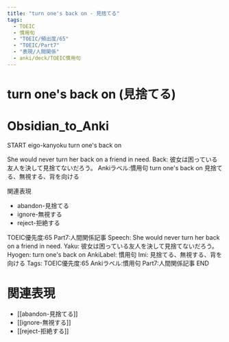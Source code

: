 ```yaml
---
title: "turn one's back on - 見捨てる"
tags:
  - TOEIC
  - 慣用句
  - "TOEIC/頻出度/65"
  - "TOEIC/Part7"
  - "表現/人間関係"
  - anki/deck/TOEIC慣用句
---
```


# turn one's back on (見捨てる)

# Obsidian_to_Anki
START
eigo-kanyoku
turn one's back on

She would never turn her back on a friend in need.
Back:
彼女は困っている友人を決して見捨てないだろう。
Ankiラベル:慣用句
turn one's back on
見捨てる、無視する、背を向ける

関連表現
- abandon-見捨てる
- ignore-無視する
- reject-拒絶する

TOEIC優先度:65
Part7:人間関係記事
Speech: She would never turn her back on a friend in need.
Yaku: 彼女は困っている友人を決して見捨てないだろう。
Hyogen: turn one's back on
AnkiLabel: 慣用句
Imi: 見捨てる、無視する、背を向ける
Tags: TOEIC優先度:65 Ankiラベル:慣用句 Part7:人間関係記事
END

# 関連表現
- [[abandon-見捨てる]]
- [[ignore-無視する]]
- [[reject-拒絶する]]

